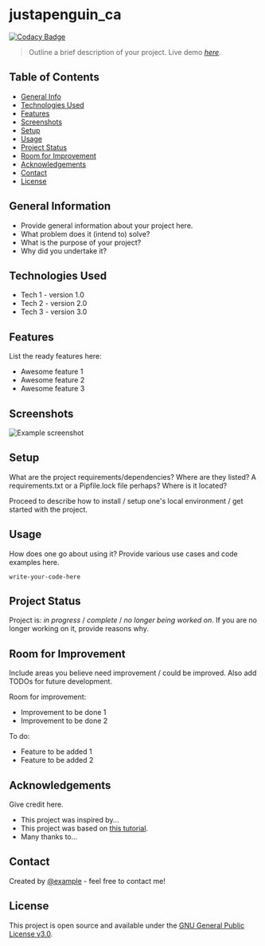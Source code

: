 # justapenguin_ca

[![Codacy Badge](https://app.codacy.com/project/badge/Grade/2376e2bd2d6b4925a63196278ae20358)](https://app.codacy.com/gh/lurkydismal/justapenguin_ca/dashboard?utm_source=gh&utm_medium=referral&utm_content=&utm_campaign=Badge_grade)

> Outline a brief description of your project.
> Live demo [_here_](https://www.example.com). <!-- If you have the project hosted somewhere, include the link here. -->

## Table of Contents

* [General Info](#general-information)
* [Technologies Used](#technologies-used)
* [Features](#features)
* [Screenshots](#screenshots)
* [Setup](#setup)
* [Usage](#usage)
* [Project Status](#project-status)
* [Room for Improvement](#room-for-improvement)
* [Acknowledgements](#acknowledgements)
* [Contact](#contact)
* [License](#license)

## General Information

* Provide general information about your project here.
* What problem does it (intend to) solve?
* What is the purpose of your project?
* Why did you undertake it?
<!-- You don't have to answer all the questions - just the ones relevant to your project. -->

## Technologies Used

* Tech 1 - version 1.0
* Tech 2 - version 2.0
* Tech 3 - version 3.0

## Features

List the ready features here:

* Awesome feature 1
* Awesome feature 2
* Awesome feature 3

## Screenshots

![Example screenshot](./img/screenshot.png)
<!-- If you have screenshots you'd like to share, include them here. -->

## Setup

What are the project requirements/dependencies? Where are they listed?
A requirements.txt or a Pipfile.lock file perhaps? Where is it located?

Proceed to describe how to
install / setup one's local environment / get started with the project.

## Usage

How does one go about using it?
Provide various use cases and code examples here.

`write-your-code-here`

## Project Status

Project is: _in progress_ / _complete_ / _no longer being worked on_.
If you are no longer working on it, provide reasons why.

## Room for Improvement

Include areas you believe
need improvement / could be improved.
Also add TODOs for future development.

Room for improvement:

* Improvement to be done 1
* Improvement to be done 2

To do:

* Feature to be added 1
* Feature to be added 2

## Acknowledgements

Give credit here.

* This project was inspired by...
* This project was based on [this tutorial](https://www.example.com/).
* Many thanks to...

## Contact

Created by [@example](https://example.com/) - feel free to contact me!

## License

This project is open source and available under the
[GNU General Public License v3.0](https://github.com/lurkydismal/justapenguin_ca/blob/main/LICENSE).
